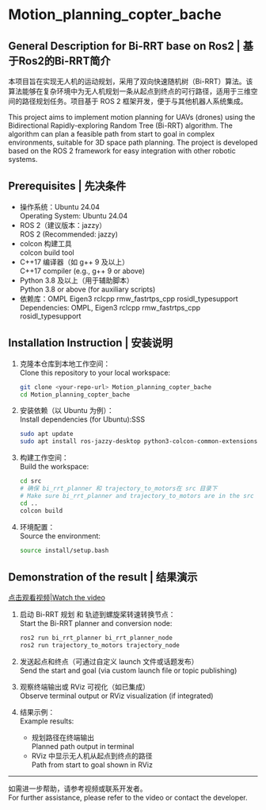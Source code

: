 # Motion_planning_copter_bache

## General Description for Bi-RRT base on Ros2 | 基于Ros2的Bi-RRT简介

本项目旨在实现无人机的运动规划，采用了双向快速随机树（Bi-RRT）算法。该算法能够在复杂环境中为无人机规划一条从起点到终点的可行路径，适用于三维空间的路径规划任务。项目基于 ROS 2 框架开发，便于与其他机器人系统集成。

This project aims to implement motion planning for UAVs (drones) using the Bidirectional Rapidly-exploring Random Tree (Bi-RRT) algorithm. The algorithm can plan a feasible path from start to goal in complex environments, suitable for 3D space path planning. The project is developed based on the ROS 2 framework for easy integration with other robotic systems.

## Prerequisites | 先决条件

- 操作系统：Ubuntu 24.04  
  Operating System: Ubuntu 24.04
- ROS 2（建议版本：jazzy）  
  ROS 2 (Recommended: jazzy)
- colcon 构建工具  
  colcon build tool
- C++17 编译器（如 g++ 9 及以上）  
  C++17 compiler (e.g., g++ 9 or above)
- Python 3.8 及以上（用于辅助脚本）  
  Python 3.8 or above (for auxiliary scripts)
- 依赖库：OMPL Eigen3 rclcpp rmw_fastrtps_cpp rosidl_typesupport
  Dependencies: OMPL, Eigen3 rclcpp rmw_fastrtps_cpp rosidl_typesupport

## Installation Instruction | 安装说明

1. 克隆本仓库到本地工作空间：  
   Clone this repository to your local workspace:

   ```bash
   git clone <your-repo-url> Motion_planning_copter_bache
   cd Motion_planning_copter_bache
   ```

2. 安装依赖（以 Ubuntu 为例）：  
   Install dependencies (for Ubuntu):SSS
   ```bash
   sudo apt update
   sudo apt install ros-jazzy-desktop python3-colcon-common-extensions libeigen3-dev ros-jazzy-ompl
   ```
   

3. 构建工作空间：  
   Build the workspace:

   ```bash
   cd src
   # 确保 bi_rrt_planner 和 trajectory_to_motors在 src 目录下
   # Make sure bi_rrt_planner and trajectory_to_motors are in the src directory
   cd ..
   colcon build
   ```

4. 环境配置：  
   Source the environment:

   ```bash
   source install/setup.bash
   ```

## Demonstration of the result | 结果演示

[点击观看视频|Watch the video](https://www.bilibili.com/video/BV1sbtqzKEor/?spm_id_from=333.1387.homepage.video_card.click&vd_source=1c137efa9119501a36d33da9b3ce3d32)

1. 启动 Bi-RRT 规划 和 轨迹到螺旋桨转速转换节点：  
   Start the Bi-RRT planner and conversion node:

   ```bash
   ros2 run bi_rrt_planner bi_rrt_planner_node
   ros2 run trajectory_to_motors trajectory_node
   ```

2. 发送起点和终点（可通过自定义 launch 文件或话题发布）  
   Send the start and goal (via custom launch file or topic publishing)

3. 观察终端输出或 RViz 可视化（如已集成）  
   Observe terminal output or RViz visualization (if integrated)

4. 结果示例：  
   Example results:
   - 规划路径在终端输出  
     Planned path output in terminal
   - RViz 中显示无人机从起点到终点的路径  
     Path from start to goal shown in RViz

---

如需进一步帮助，请参考视频或联系开发者。  
For further assistance, please refer to the video or contact the developer.
